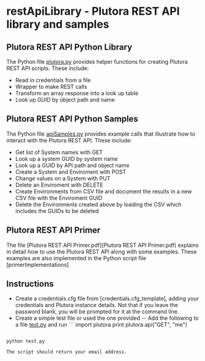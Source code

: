 # restApiLibrary - Plutora REST API library and samples
## Plutora REST API Python Library
The Python file [plutora.py](plutora.py) provides helper functions for creating Plutora REST API scripts.  These include:
- Read in credentials from a file
- Wrapper to make REST calls
- Transform an array response into a look up table
- Look up GUID by object path and name

## Plutora REST API Python Samples
The Python file [apiSamples.py](apiSamples.py) provides example calls that illustrate how to interact with the Plutora REST API.  These include:
- Get list of System names with GET
- Look up a system GUID by system name
- Look up a GUID by API path and object name
- Create a System and Enviroment with POST
- Change values on a System with PUT
- Delete an Enviroment with DELETE
- Create Environments from CSV file and document the results in a new CSV file with the Enviroment GUID
- Delete the Environments created above by loading the CSV which includes the GUIDs to be deleted

## Plutora REST API Primer
The file [Plutora REST API Primer.pdf](Plutora REST API Primer.pdf) explains in detail how to use the Plutora REST API along with some examples.  These examples are also implemented in the Python script file [primerImplementations]

## Instructions
- Create a credentials.cfg file from [credentials.cfg_template], adding your credentials and Plutora instance details.  Not that if you leave the password blank, you will be prompted for it at the command line.
- Create a simple test file or used the one provided
-- Add the following to a file [test.py](test.py) and run ```
import plutora
print plutora.api("GET", "me")
```

python test.py

The script should return your email address.
